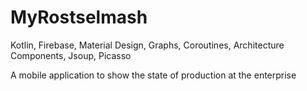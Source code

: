 # MyRostselmash
Kotlin, Firebase, Material Design, Graphs, Coroutines, Architecture Components, Jsoup, Picasso
 
A mobile application to show the state of production at the enterprise
